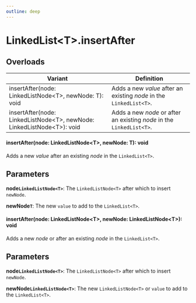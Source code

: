 ```yaml
---
outline: deep
---
```


# **LinkedList&lt;T&gt;.insertAfter**

## ****Overloads****

| Variant                                                                                                              | Definition                                                            |
| -------------------------------------------------------------------------------------------------------------------- | --------------------------------------------------------------------- |
| insertAfter&lpar;node&colon; LinkedListNode&lt;T&gt;&comma; newNode&colon; T&rpar;&colon; void                       | Adds a new _value_ after an existing _node_ in the `LinkedList<T>`.   |
| insertAfter&lpar;node&colon; LinkedListNode&lt;T&gt;&comma; newNode&colon; LinkedListNode&lt;T&gt;&rpar;&colon; void | Adds a new _node_ or after an existing _node_ in the `LinkedList<T>`. |

#### insertAfter&lpar;node&colon; LinkedListNode&lt;T&gt;&comma; newNode&colon; T&rpar;&colon; void

Adds a new _value_ after an existing _node_ in the `LinkedList<T>`.

## ****Parameters****

**node`LinkedListNode<T>`**: The `LinkedListNode<T>` after which to insert `newNode`.

**newNode`T`**: The new `value` to add to the `LinkedList<T>`.

#### insertAfter&lpar;node&colon; LinkedListNode&lt;T&gt;&comma; newNode&colon; LinkedListNode&lt;T&gt;&rpar;&colon; void

Adds a new _node_ or after an existing _node_ in the `LinkedList<T>`.

## ****Parameters****

**node`LinkedListNode<T>`**: The `LinkedListNode<T>` after which to insert `newNode`.

**newNode`LinkedListNode<T>`**: The new `LinkedListNode<T>` or `value` to add to the `LinkedList<T>`.

